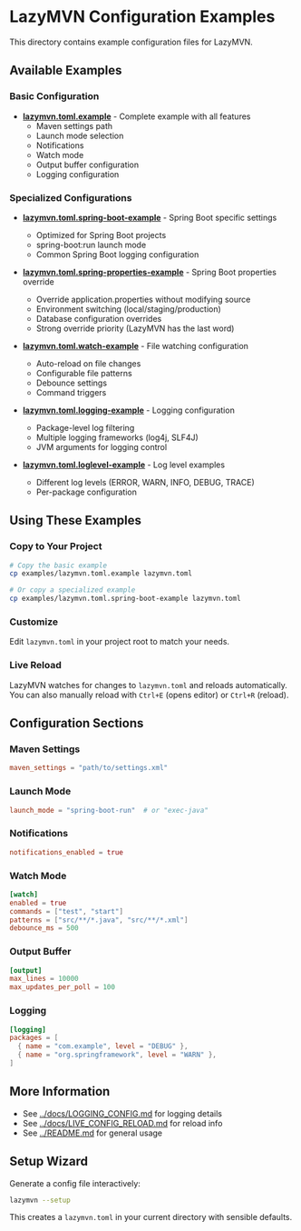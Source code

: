 # LazyMVN Configuration Examples

This directory contains example configuration files for LazyMVN.

## Available Examples

### Basic Configuration

- **[lazymvn.toml.example](lazymvn.toml.example)** - Complete example with all features
  - Maven settings path
  - Launch mode selection
  - Notifications
  - Watch mode
  - Output buffer configuration
  - Logging configuration

### Specialized Configurations

- **[lazymvn.toml.spring-boot-example](lazymvn.toml.spring-boot-example)** - Spring Boot specific settings
  - Optimized for Spring Boot projects
  - spring-boot:run launch mode
  - Common Spring Boot logging configuration

- **[lazymvn.toml.spring-properties-example](lazymvn.toml.spring-properties-example)** - Spring Boot properties override
  - Override application.properties without modifying source
  - Environment switching (local/staging/production)
  - Database configuration overrides
  - Strong override priority (LazyMVN has the last word)

- **[lazymvn.toml.watch-example](lazymvn.toml.watch-example)** - File watching configuration
  - Auto-reload on file changes
  - Configurable file patterns
  - Debounce settings
  - Command triggers

- **[lazymvn.toml.logging-example](lazymvn.toml.logging-example)** - Logging configuration
  - Package-level log filtering
  - Multiple logging frameworks (log4j, SLF4J)
  - JVM arguments for logging control

- **[lazymvn.toml.loglevel-example](lazymvn.toml.loglevel-example)** - Log level examples
  - Different log levels (ERROR, WARN, INFO, DEBUG, TRACE)
  - Per-package configuration

## Using These Examples

### Copy to Your Project

```bash
# Copy the basic example
cp examples/lazymvn.toml.example lazymvn.toml

# Or copy a specialized example
cp examples/lazymvn.toml.spring-boot-example lazymvn.toml
```

### Customize

Edit `lazymvn.toml` in your project root to match your needs.

### Live Reload

LazyMVN watches for changes to `lazymvn.toml` and reloads automatically.
You can also manually reload with `Ctrl+E` (opens editor) or `Ctrl+R` (reload).

## Configuration Sections

### Maven Settings

```toml
maven_settings = "path/to/settings.xml"
```

### Launch Mode

```toml
launch_mode = "spring-boot-run"  # or "exec-java"
```

### Notifications

```toml
notifications_enabled = true
```

### Watch Mode

```toml
[watch]
enabled = true
commands = ["test", "start"]
patterns = ["src/**/*.java", "src/**/*.xml"]
debounce_ms = 500
```

### Output Buffer

```toml
[output]
max_lines = 10000
max_updates_per_poll = 100
```

### Logging

```toml
[logging]
packages = [
  { name = "com.example", level = "DEBUG" },
  { name = "org.springframework", level = "WARN" },
]
```

## More Information

- See [../docs/LOGGING_CONFIG.md](../docs/LOGGING_CONFIG.md) for logging details
- See [../docs/LIVE_CONFIG_RELOAD.md](../docs/LIVE_CONFIG_RELOAD.md) for reload info
- See [../README.md](../README.md) for general usage

## Setup Wizard

Generate a config file interactively:

```bash
lazymvn --setup
```

This creates a `lazymvn.toml` in your current directory with sensible defaults.
